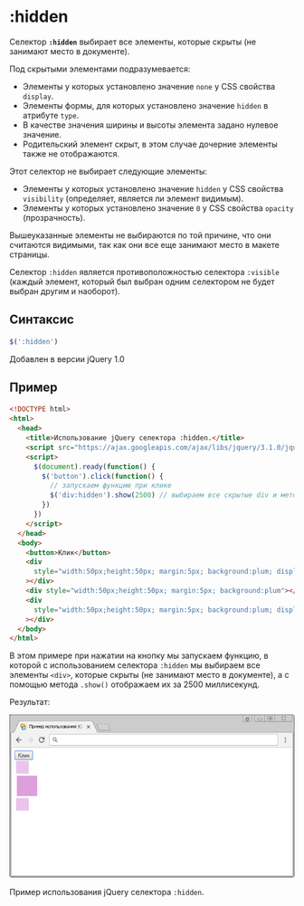 # :hidden

Селектор **`:hidden`** выбирает все элементы, которые скрыты (не занимают место в документе).

Под скрытыми элементами подразумевается:

- Элементы у которых установлено значение `none` у CSS свойства `display`.
- Элементы формы, для которых установлено значение `hidden` в атрибуте `type`.
- В качестве значения ширины и высоты элемента задано нулевое значение.
- Родительский элемент скрыт, в этом случае дочерние элементы также не отображаются.

Этот селектор не выбирает следующие элементы:

- Элементы у которых установлено значение `hidden` у CSS свойства `visibility` (определяет, является ли элемент видимым).
- Элементы у которых установлено значение `0` у CSS свойства `opacity` (прозрачность).

Вышеуказанные элементы не выбираются по той причине, что они считаются видимыми, так как они все еще занимают место в макете страницы.

Селектор `:hidden` является противоположностью селектора `:visible` (каждый элемент, который был выбран одним селектором не будет выбран другим и наоборот).

## Синтаксис

```js
$(':hidden')
```

Добавлен в версии jQuery 1.0

## Пример

```html
<!DOCTYPE html>
<html>
  <head>
    <title>Использование jQuery селектора :hidden.</title>
    <script src="https://ajax.googleapis.com/ajax/libs/jquery/3.1.0/jquery.min.js"></script>
    <script>
      $(document).ready(function() {
        $('button').click(function() {
          // запускаем функцию при клике
          $('div:hidden').show(2500) // выбираем все скрытые div и методом show() отображаем их за 2500 миллисекунд
        })
      })
    </script>
  </head>
  <body>
    <button>Клик</button>
    <div
      style="width:50px;height:50px; margin:5px; background:plum; display:none"
    ></div>
    <div style="width:50px;height:50px; margin:5px; background:plum"></div>
    <div
      style="width:50px;height:50px; margin:5px; background:plum; display:none"
    ></div>
  </body>
</html>
```

В этом примере при нажатии на кнопку мы запускаем функцию, в которой с использованием селектора `:hidden` мы выбираем все элементы `<div>`, которые скрыты (не занимают место в документе), а с помощью метода `.show()` отображаем их за 2500 миллисекунд.

Результат:

![Пример использования jQuery селектора :hidden.](966.png)

Пример использования jQuery селектора `:hidden`.
